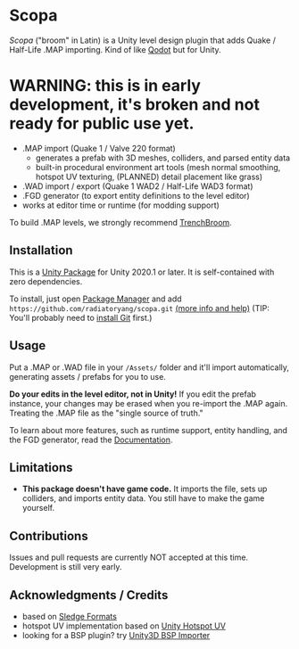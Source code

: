 # Scopa

*Scopa* ("broom" in Latin) is a Unity level design plugin that adds Quake / Half-Life .MAP importing. Kind of like [Qodot](https://github.com/QodotPlugin/qodot-plugin) but for Unity.

# WARNING: this is in early development, it's broken and not ready for public use yet.

- .MAP import (Quake 1 / Valve 220 format)
    - generates a prefab with 3D meshes, colliders, and parsed entity data
    - built-in procedural environment art tools (mesh normal smoothing, hotspot UV texturing, (PLANNED) detail placement like grass)
- .WAD import / export (Quake 1 WAD2 / Half-Life WAD3 format)
- .FGD generator (to export entity definitions to the level editor)
- works at editor time or runtime (for modding support)

To build .MAP levels, we strongly recommend [TrenchBroom](https://github.com/TrenchBroom/TrenchBroom).

## Installation

This is a [Unity Package](https://docs.unity3d.com/Manual/PackagesList.html) for Unity 2020.1 or later. It is self-contained with zero dependencies.

To install, just open [Package Manager](https://docs.unity3d.com/Manual/upm-ui.html) and add `https://github.com/radiatoryang/scopa.git` [(more info and help)](https://docs.unity3d.com/2021.2/Documentation/Manual/upm-ui-giturl.html) (TIP: You'll probably need to [install Git](https://git-scm.com/downloads) first.)

## Usage

Put a .MAP or .WAD file in your `/Assets/` folder and it'll import automatically, generating assets / prefabs for you to use.

**Do your edits in the level editor, not in Unity!** If you edit the prefab instance, your changes may be erased when you re-import the .MAP again. Treating the .MAP file as the "single source of truth." 

To learn about more features, such as runtime support, entity handling, and the FGD generator, read the [Documentation](https://github.com/radiatoryang/scopa/blob/main/Documentation~/Scopa.md).

## Limitations

- **This package doesn't have game code.** It imports the file, sets up colliders, and imports entity data. You still have to make the game yourself.

## Contributions

Issues and pull requests are currently NOT accepted at this time. Development is still very early.

## Acknowledgments / Credits

- based on [Sledge Formats](https://github.com/LogicAndTrick/sledge-formats)
- hotspot UV implementation based on [Unity Hotspot UV](https://github.com/BennyKok/unity-hotspot-uv)
- looking for a BSP plugin? try [Unity3D BSP Importer](https://github.com/wfowler1/Unity3D-BSP-Importer)
